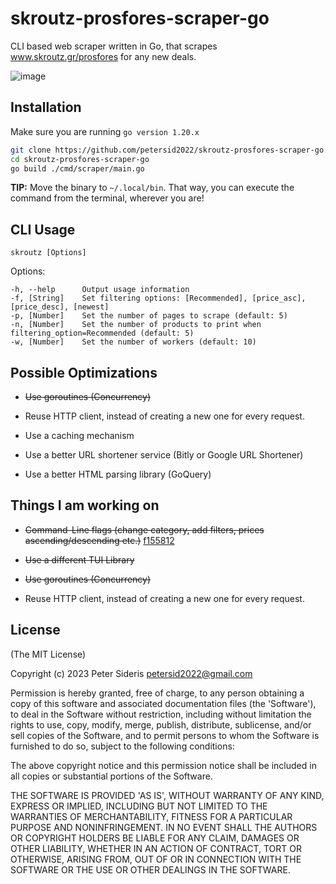 # skroutz-prosfores-scraper-go
CLI based web scraper written in Go, that scrapes www.skroutz.gr/prosfores for any new deals.

![image](https://github.com/petersid2022/skroutz-prosfores-scraper-go/assets/49149872/d33a6caa-b0f0-420f-a778-40f1938d240b)
## Installation 
Make sure you are running ```go version 1.20.x```

```bash
git clone https://github.com/petersid2022/skroutz-prosfores-scraper-go.git
cd skroutz-prosfores-scraper-go
go build ./cmd/scraper/main.go 
```
**TIP:** Move the binary to ```~/.local/bin```. That way, you can execute the command from the terminal, wherever you are!

## CLI Usage
```skroutz [Options]```

Options:

```
-h, --help      Output usage information
-f, [String]    Set filtering options: [Recommended], [price_asc], [price_desc], [newest]
-p, [Number]    Set the number of pages to scrape (default: 5)
-n, [Number]    Set the number of products to print when filtering_option=Recommended (default: 5)
-w, [Number]    Set the number of workers (default: 10)
```

## Possible Optimizations

* ~~Use goroutines (Concurrency)~~

* Reuse HTTP client, instead of creating a new one for every request. 

* Use a caching mechanism

* Use a better URL shortener service (Bitly or Google URL Shortener)

* Use a better HTML parsing library (GoQuery)

## Things I am working on  
* ~~Command-Line flags (change category, add filters, prices ascending/descending etc.)~~ [f155812](https://github.com/petersid2022/skroutz-web-scraper-go/commit/f155812c9a3daa9e19d77b2e0e172f07b4546021)

* ~~Use a different TUI Library~~

* ~~Use goroutines (Concurrency)~~

* Reuse HTTP client, instead of creating a new one for every request. 

## License

(The MIT License)

Copyright (c) 2023 Peter Sideris petersid2022@gmail.com 

Permission is hereby granted, free of charge, to any person obtaining a copy of this software and associated documentation files (the 'Software'), to deal in the Software without restriction, including without limitation the rights to use, copy, modify, merge, publish, distribute, sublicense, and/or sell copies of the Software, and to permit persons to whom the Software is furnished to do so, subject to the following conditions:

The above copyright notice and this permission notice shall be included in all copies or substantial portions of the Software.

THE SOFTWARE IS PROVIDED 'AS IS', WITHOUT WARRANTY OF ANY KIND, EXPRESS OR IMPLIED, INCLUDING BUT NOT LIMITED TO THE WARRANTIES OF MERCHANTABILITY, FITNESS FOR A PARTICULAR PURPOSE AND NONINFRINGEMENT. IN NO EVENT SHALL THE AUTHORS OR COPYRIGHT HOLDERS BE LIABLE FOR ANY CLAIM, DAMAGES OR OTHER LIABILITY, WHETHER IN AN ACTION OF CONTRACT, TORT OR OTHERWISE, ARISING FROM, OUT OF OR IN CONNECTION WITH THE SOFTWARE OR THE USE OR OTHER DEALINGS IN THE SOFTWARE.

